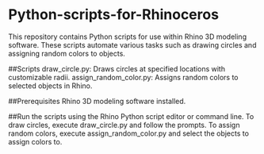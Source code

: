 # Python-scripts-for-Rhinoceros
This repository contains Python scripts for use within Rhino 3D modeling software. These scripts automate various tasks such as drawing circles and assigning random colors to objects.

##Scripts
draw_circle.py: Draws circles at specified locations with customizable radii.
assign_random_color.py: Assigns random colors to selected objects in Rhino.

##Prerequisites
Rhino 3D modeling software installed.

##Run the scripts using the Rhino Python script editor or command line.
To draw circles, execute draw_circle.py and follow the prompts.
To assign random colors, execute assign_random_color.py and select the objects to assign colors to.
